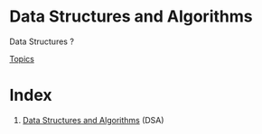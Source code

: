 # Data Structures and Algorithms

Data Structures ?

[Topics](https://abhibafna.notion.site/Data-Structures-and-Algorithms-867e77cd5c61409a8af06d01488fbe0b)

# Index
1. [Data Structures and Algorithms](https://github.com/AbhigyanBafna/brain2/tree/main/DSA#readme) (DSA)